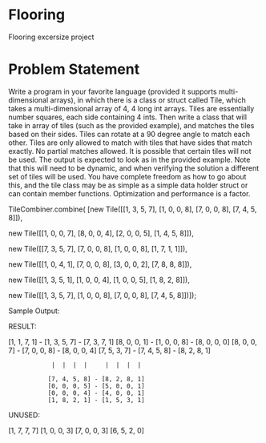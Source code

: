 Flooring
========

Flooring excersize project


Problem Statement
========
Write a program in your favorite language (provided it supports multi-dimensional arrays), 
in which there is a class or struct called Tile, which takes a multi-dimensional array of 4, 4 long int arrays. 
Tiles are essentially number squares, each side containing 4 ints. 
Then write a class that will take in array of tiles (such as the provided example), 
and matches the tiles based on their sides. Tiles can rotate at a 90 degree angle to match each other. 
Tiles are only allowed to match with tiles that have sides that match exactly. 
No partial matches allowed. It is possible that certain tiles will not be used. 
The output is expected to look as in the provided example. Note that this will need to be dynamic, 
and when verifying the solution a different set of tiles will be used. You have complete freedom as how to go about this, 
and the tile class may be as simple as a simple data holder struct or can contain member functions. 
Optimization and performance is a factor.


TileCombiner.combine(
[new Tile([[1, 3, 5, 7],
           [1, 0, 0, 8],
           [7, 0, 0, 8],
           [7, 4, 5, 8]]),

new Tile([[1, 0, 0, 7],
           [8, 0, 0, 4],
           [2, 0, 0, 5],
           [1, 4, 5, 8]]),

new Tile([[7, 3, 5, 7],
           [7, 0, 0, 8],
           [1, 0, 0, 8],
           [1, 7, 1, 1]]),

new Tile([[1, 0, 4, 1],
           [7, 0, 0, 8],
           [3, 0, 0, 2],
           [7, 8, 8, 8]]),

new Tile([[1, 3, 5, 1],
           [1, 0, 0, 4],
           [1, 0, 0, 5],
           [1, 8, 2, 8]]),

new Tile([[1, 3, 5, 7],
           [1, 0, 0, 8],
           [7, 0, 0, 8],
           [7, 4, 5, 8]])]);


Sample Output:

RESULT:

[1, 1, 7, 1] - [1, 3, 5, 7] - [7, 3, 7, 1]
[8, 0, 0, 1] - [1, 0, 0, 8] - [8, 0, 0, 0]
[8, 0, 0, 7] - [7, 0, 0, 8] - [8, 0, 0, 4]
[7, 5, 3, 7] - [7, 4, 5, 8] - [8, 2, 8, 1]

                |  |  |  |     |  |  |  |

               [7, 4, 5, 8] - [8, 2, 8, 1]
               [0, 0, 0, 5] - [5, 0, 0, 1]
               [0, 0, 0, 4] - [4, 0, 0, 1]
               [1, 8, 2, 1] - [1, 5, 3, 1]

UNUSED:

[1, 7, 7, 7]
[1, 0, 0, 3]
[7, 0, 0, 3]
[6, 5, 2, 0]

